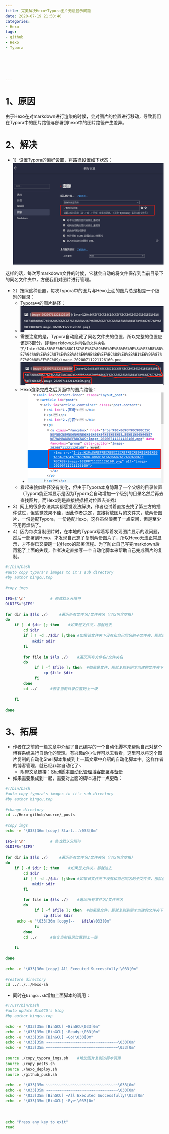 ```yaml
---
title: 完美解决Hexo+Typora图片无法显示问题
date: 2020-07-19 21:50:40
categories:
- Hexo
tags:
- github
- Hexo
- Typora





---
```




# 1、原因

由于Hexo在对markdown进行渲染的时候，会对图片的位置进行移动，导致我们在Typora中的图片路径与部署到hexo中的图片路径产生差异。

# 2、解决

- 1）设置Typora的偏好设置，将路径设置如下状态：![image-20200719210147162](%E5%AE%8C%E7%BE%8E%E8%A7%A3%E5%86%B3Hexo+Typora%E5%9B%BE%E7%89%87%E6%97%A0%E6%B3%95%E6%98%BE%E7%A4%BA%E9%97%AE%E9%A2%98/image-20200719210147162.png)

这样的话，每次写markdown文件的时候，它就会自动的将文件保存到当前目录下的同名文件夹中，方便我们对图片进行管理。

- 2）按照这种设置，每次Typora中的图片与Hexo上面的图片总是相差一个级别的目录：
  - Typora中的图片路径：
  - ![image-20200719210659170](%E5%AE%8C%E7%BE%8E%E8%A7%A3%E5%86%B3Hexo+Typora%E5%9B%BE%E7%89%87%E6%97%A0%E6%B3%95%E6%98%BE%E7%A4%BA%E9%97%AE%E9%A2%98/image-20200719210659170.png)
  - 需要注意的是，Typora自动隐藏了同名文件夹的位置，所以完整的位置应该是3部分，即`和markdown文件同名的文件夹名字/Inter%20x86%EF%BC%88CISC%EF%BC%89%E6%9E%B6%E6%9E%84%E5%B8%B8%E7%94%A8%E6%8C%87%E4%BB%A4%E9%9B%86%EF%BC%88%E8%8B%B1%E6%96%87%E7%89%88%EF%BC%89/image-20200711221126160.png`![image-20200719210635699](%E5%AE%8C%E7%BE%8E%E8%A7%A3%E5%86%B3Hexo+Typora%E5%9B%BE%E7%89%87%E6%97%A0%E6%B3%95%E6%98%BE%E7%A4%BA%E9%97%AE%E9%A2%98/image-20200719210635699.png)
  - Hexo渲染完成之后页面中的图片路径：
    - ![image-20200719211024135](%E5%AE%8C%E7%BE%8E%E8%A7%A3%E5%86%B3Hexo+Typora%E5%9B%BE%E7%89%87%E6%97%A0%E6%B3%95%E6%98%BE%E7%A4%BA%E9%97%AE%E9%A2%98/image-20200719211024135.png)
  - 看起来貌似路径没有变化，但由于Typora本身隐藏了一个父级的目录位置（Typora能正常显示是因为Typora会自动增加一个级别的目录名然后再去查找图片，而Hexo则是直接根据相对位置去查找）
- 3）网上的很多办法其实都感觉没法解决，作者也试着直接去找了第三方的插件试过，但感觉效果不佳，因此作者决定，直接将放图片的文件夹，放两份图片，一份适配Typora，一份适配Hexo，这样虽然浪费了一点空间，但是至少不用再烦恼了。
- 4）因为每次复制图片时，在本地的Typora写着写着发现图片显示的没问题，然后一部署到Hexo，才发现自己忘了复制两份图片了，所以Hexo无法正常显示，才不得已又要跑一边Hexo的部署流程。为了防止自己写完markdown后再犯了上面的失误，作者决定直接写一个自动化脚本来帮助自己完成图片的复制。

```sh
#!/bin/bash
#auto copy typora's images to it's sub directory
#by author bingcu.top

#copy imgs

IFS=$'\n' 			# 修改默认分隔符
OLDIFS="$IFS"

for dir in $(ls ./)		#遍历所有文件名/文件夹名（可以包含空格）
do
    if [ -d $dir ]; then	#如果是文件夹，那就进去
        cd $dir
        if [ ! -d ./$dir ];then	#如果该文件夹下没有和自己同名的子文件夹，那就创建它
            mkdir $dir
        fi
  
        for file in $(ls ./)	#遍历所有文件名/文件夹名
        do
             if [ -f $file ]; then	#如果是文件，那就复制到刚才创建的文件夹下
                 cp $file $dir
             fi
        done
        cd ../		#恢复当前目录位置到上一级
        
    fi   

done  
```



# 3、拓展

- 作者在之前的一篇文章中介绍了自己编写的一个自动化脚本来帮助自己对整个博客系统进行自动化的管理。有兴趣的小伙伴可以去看看，这里可以将这个图片复制的自动化Shell脚本集成到上一篇文章中介绍的自动化脚本中。这样作者的博客管理，就已经非常自动化了~
  - 附带文章链接：[Shell脚本自动化管理博客部署与备份]([https://bingcu.gitee.io/2020/07/19/Shell%E8%84%9A%E6%9C%AC%E7%AE%A1%E7%90%86%E5%8D%9A%E5%AE%A2%E9%83%A8%E7%BD%B2%E4%B8%8E%E5%A4%87%E4%BB%BD/](https://bingcu.gitee.io/2020/07/19/Shell脚本管理博客部署与备份/))
- 如果需要集成到一起，需要对上面的脚本进行一点更改：

```sh
#!/bin/bash
#auto copy typora's images to it's sub directory
#by author bingcu.top

#change directory
cd ../Hexo-github/source/_posts

#copy imgs
echo -e "\033[36m [copy] Start...\033[0m"

IFS=$'\n' 			# 修改默认分隔符
OLDIFS="$IFS"

for dir in $(ls ./)		#遍历所有文件名/文件夹名（可以包含空格）
do
    if [ -d $dir ]; then	#如果是文件夹，那就进去
        cd $dir
        if [ ! -d ./$dir ];then	#如果该文件夹下没有和自己同名的子文件夹，那就创建它
            mkdir $dir
        fi
  
        for file in $(ls ./)	#遍历所有文件名/文件夹名
        do
             if [ -f $file ]; then	#如果是文件，那就复制到刚才创建的文件夹下
                 cp $file $dir
	 echo -e "\033[36m [copy]--   $file\033[0m"
             fi
        done
        cd ../		#恢复当前目录位置到上一级
        
    fi   

done  

echo -e "\033[36m [copy] All Executed Successfully!\033[0m"

#restore directory
cd ../../../Hexo-sh
```

- 同时在`bingcu.sh`增加上面脚本的调用：

```sh
#!/usr/bin/bash
#auto update BinGCU's blog
#by author bingcu.top

echo -e "\033[35m [BinGCU] ~BinGCU\033[0m"
echo -e "\033[35m [BinGCU] ~Ready~\033[0m"
echo -e "\033[35m [BinGCU] ~Go!\033[0m"
echo -e "\033[35m ~~~~~~~~~~~~~~~~~~~~~~~~~~~~~~~~\033[0m"
echo -e "\033[35m ~~~~~~~~~~~~~~~~~~~~~~~~~~~~~~~~\033[0m"

source ./copy_typora_imgs.sh	#增加图片复制的脚本调用
source ./copy_posts.sh
source ./hexo_deploy.sh
source ./github_push.sh

echo -e "\033[35m ~~~~~~~~~~~~~~~~~~~~~~~~~~~~~~~~\033[0m"
echo -e "\033[35m ~~~~~~~~~~~~~~~~~~~~~~~~~~~~~~~~\033[0m"
echo -e "\033[35m [BinGCU] ~All Executed Successfully!\033[0m"
echo -e "\033[35m [BinGCU] ~Bye~\033[0m"



echo "Press any key to exit"
read
```

